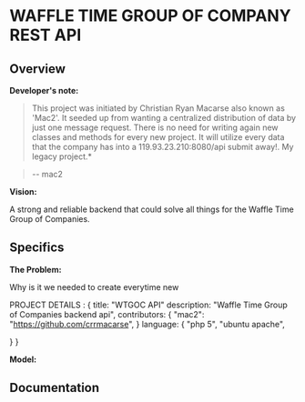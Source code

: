 


# WAFFLE TIME GROUP OF COMPANY REST API


## Overview

**Developer's note:**


> This project was initiated by Christian Ryan Macarse also known as 'Mac2'. It seeded up from
> wanting a centralized distribution of data by just one message request. There is no need for 
> writing again new classes and methods for every new project. It will utilize every data that
> the company has into a 119.93.23.210:8080/api submit away!. My legacy project.*

> -- mac2


**Vision:**

A strong and reliable backend that could solve all things for the Waffle Time Group of Companies.



## Specifics


**The Problem:**

Why is it we needed to create everytime new 



PROJECT DETAILS : {
title: "WTGOC API"
description: "Waffle Time Group of Companies backend api",
contributors: {
"mac2": "https://github.com/crrmacarse",
}
language: {
"php 5",
"ubuntu apache",


}
}



**Model:**


## Documentation
